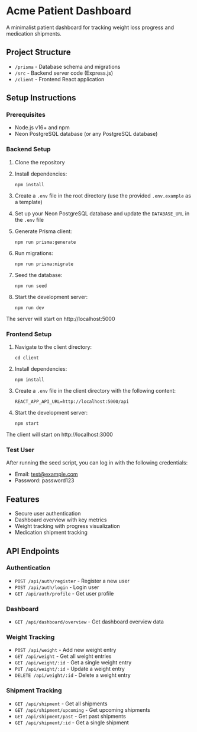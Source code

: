 # Acme Patient Dashboard

A minimalist patient dashboard for tracking weight loss progress and medication shipments.

## Project Structure

- `/prisma` - Database schema and migrations
- `/src` - Backend server code (Express.js)
- `/client` - Frontend React application

## Setup Instructions

### Prerequisites

- Node.js v16+ and npm
- Neon PostgreSQL database (or any PostgreSQL database)

### Backend Setup

1. Clone the repository

2. Install dependencies:
   ```
   npm install
   ```

3. Create a `.env` file in the root directory (use the provided `.env.example` as a template)

4. Set up your Neon PostgreSQL database and update the `DATABASE_URL` in the `.env` file

5. Generate Prisma client:
   ```
   npm run prisma:generate
   ```

6. Run migrations:
   ```
   npm run prisma:migrate
   ```

7. Seed the database:
   ```
   npm run seed
   ```

8. Start the development server:
   ```
   npm run dev
   ```

The server will start on http://localhost:5000

### Frontend Setup

1. Navigate to the client directory:
   ```
   cd client
   ```

2. Install dependencies:
   ```
   npm install
   ```

3. Create a `.env` file in the client directory with the following content:
   ```
   REACT_APP_API_URL=http://localhost:5000/api
   ```

4. Start the development server:
   ```
   npm start
   ```

The client will start on http://localhost:3000

### Test User

After running the seed script, you can log in with the following credentials:

- Email: test@example.com
- Password: password123

## Features

- Secure user authentication
- Dashboard overview with key metrics
- Weight tracking with progress visualization
- Medication shipment tracking

## API Endpoints

### Authentication
- `POST /api/auth/register` - Register a new user
- `POST /api/auth/login` - Login user
- `GET /api/auth/profile` - Get user profile

### Dashboard
- `GET /api/dashboard/overview` - Get dashboard overview data

### Weight Tracking
- `POST /api/weight` - Add new weight entry
- `GET /api/weight` - Get all weight entries
- `GET /api/weight/:id` - Get a single weight entry
- `PUT /api/weight/:id` - Update a weight entry
- `DELETE /api/weight/:id` - Delete a weight entry

### Shipment Tracking
- `GET /api/shipment` - Get all shipments
- `GET /api/shipment/upcoming` - Get upcoming shipments
- `GET /api/shipment/past` - Get past shipments
- `GET /api/shipment/:id` - Get a single shipment